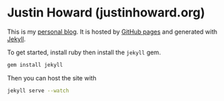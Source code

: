 # Justin Howard (justinhoward.org)

This is my [personal blog][blog]. It is hosted by [GitHub pages][github-pages] and generated with [Jekyll][jekyll].

To get started, install ruby then install the `jekyll` gem.

```bash
gem install jekyll
```

Then you can host the site with

```bash
jekyll serve --watch
```

[blog]: http://www.justinhoward.org
[jekyll]: http://jekyllrb.com
[github-pages]: https://pages.github.com/
